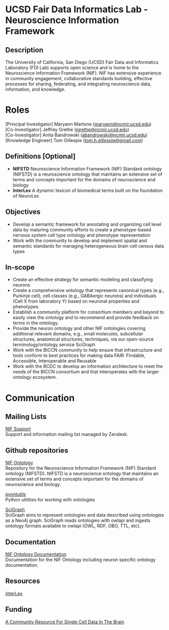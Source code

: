 # UCSD Fair Data Informatics Lab - Neuroscience Information Framework
## Description
The University of California, San Diego (UCSD) Fair Data and Informatics Laboratory (FDI Lab) supports open science and is 
home to the Neuroscience Information Framework (NIF). NIF has extensive experience in community
engagement, collaborative standards building, effective processes for sharing, federating, and
integrating neuroscience data, information, and knowledge.

# Roles
[Principal Investigator] Maryann Martone (maryann@ncmir.ucsd.edu)   
[Co-Investigator] Jeffrey Grethe (jgrethe@ncmir.ucsd.edu)   
[Co-Investigator] Anita Bandrowski (abandrowski@ncmir.ucsd.edu)  
[Knowledge Engineer] Tom Gillespie (tom.h.gillespie@gmail.com)   

## Definitions [Optional]
* __NIFSTD__ Neuroscience Information Framework (NIF) Standard ontology (NIFSTD) is a neuroscience
  ontology that maintains an extensive set of terms and concepts important for the domains of
  neuroscience and biology.
* __InterLex__ A dynamic lexicon of biomedical terms built on the foundation of NeuroLex

## Objectives
* Develop a semantic framework for annotating and organizing cell level data by maturing community
  efforts to create a phenotype-based nervous system cell type ontology and phenotype representation
* Work with the community to develop and implement spatial and semantic standards for managing
  heterogeneous brain cell census data types

## In-scope
* Create an effective strategy for semantic modeling and classifying neurons
* Create a comprehensive ontology that represents canonical types (e.g., Purkinje cell),
  cell classes (e.g., GABAergic neurons) and individuals (Cell X from laboratory Y) based
  on neuronal properties and phenotypes.
* Establish a community platform for consortium members and beyond to easily view the ontology and
  to recommend and provide feedback on terms in the ontology.
* Provide the neuron ontology and other NIF ontologies covering additional relevant domains, e.g.,
  small molecules, subcellular structures, anatomical structures, techniques, via our open-source
  terminology/ontology service SciGraph
* Work with the BICCN community to help ensure that infrastructure and tools conform to best
  practices for making data FAIR: Findable, Accessible, Interoperable and Reusable
* Work with the BCDC to develop an information architecture to meet the needs of the BICCN consortium
  and that interoperates with the larger ontology ecosystem.

# Communication
## Mailing Lists
[NIF Support](mailto:support@neuinfo.org)   
Support and information mailing list managed by Zendesk.

## Github repositories
[NIF Ontology](https://github.com/SciCrunch/NIF-Ontology)   
Repository for the Neuroscience Information Framework (NIF) Standard ontology (NIFSTD). NIFSTD is a
neuroscience ontology that maintains an extensive set of terms and concepts important for the
domains of neuroscience and biology.

[pyontutils](https://github.com/tgbugs/pyontutils)   
Python utilities for working with ontologies

[SciGraph](https://github.com/SciGraph/SciGraph)   
SciGraph aims to represent ontologies and data described using ontologies as a Neo4j graph. SciGraph
reads ontologies with owlapi and ingests ontology formats available to owlapi (OWL, RDF, OBO, TTL,
etc).

## Documentation
[NIF Ontology Documentation](http://ontology.neuinfo.org/docs/)   
Documentation for the NIF Ontology including neuron specific ontology documentation.

## Resources
[InterLex](http://interlex.org)

## Funding
[A Community Resource For Single Cell Data In The Brain](https://projectreporter.nih.gov/project_info_description.cfm?aid=9415946)

